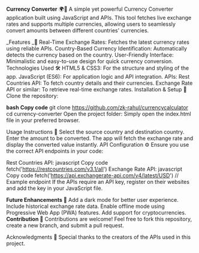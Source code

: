 **Currency Converter** 🌍💱
A simple yet powerful Currency Converter application built using JavaScript and APIs. This tool fetches live exchange rates and supports multiple currencies, allowing users to seamlessly convert amounts between different countries' currencies.

_Features _🚀
  Real-Time Exchange Rates: Fetches the latest currency rates using reliable APIs.
Country-Based Currency Identification: Automatically detects the currency based on the country.
User-Friendly Interface: Minimalistic and easy-to-use design for quick currency conversion.
Technologies Used 🛠️
HTML5 & CSS3: For the structure and styling of the app.
JavaScript (ES6): For application logic and API integration.
APIs:
Rest Countries API: To fetch country details and their currencies.
Exchange Rate API or similar: To retrieve real-time exchange rates.
Installation & Setup 🔧
Clone the repository:

**bash**
**Copy code**
git clone https://github.com/zk-rahul/currencycalculator
cd currency-converter
Open the project folder: Simply open the index.html file in your preferred browser.

Usage Instructions 📖
Select the source country and destination country.
Enter the amount to be converted.
The app will fetch the exchange rate and display the converted value instantly.
API Configuration ⚙️
Ensure you use the correct API endpoints in your code:

Rest Countries API:
javascript
Copy code
fetch('https://restcountries.com/v3.1/all')
Exchange Rate API:
javascript
Copy code
fetch('https://api.exchangerate-api.com/v4/latest/USD') // Example endpoint
If the APIs require an API key, register on their websites and add the key in your JavaScript file.

**Future Enhancements 🌟**
Add a dark mode for better user experience.
Include historical exchange rate data.
Enable offline mode using Progressive Web App (PWA) features.
Add support for cryptocurrencies.
**Contribution 🤝**
Contributions are welcome! Feel free to fork this repository, create a new branch, and submit a pull request.

Acknowledgments 🙌
Special thanks to the creators of the APIs used in this project.
